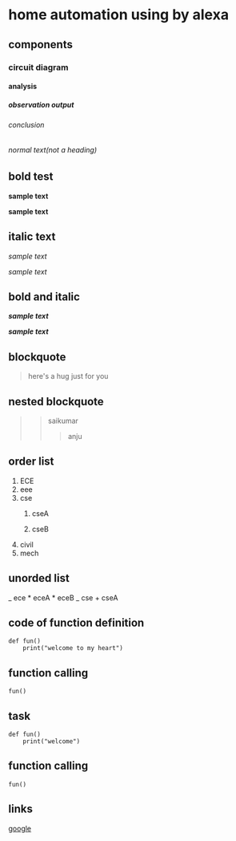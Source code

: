 # home automation using by alexa 
## components
### circuit diagram
#### analysis
##### observation output
###### conclusion
###### normal text(not a heading)
## bold test 
**sample text**

__sample text__
## italic text 
*sample text*

_sample text_
## bold and italic 
**_sample text_**

__*sample text*__
## blockquote 
> here's a hug just for you
## nested blockquote 
>> saikumar 
>>> anju
## order list 
1. ECE 
2. eee 
3. cse 
   1. cseA

   2. cseB 
4. civil 
5. mech
## unorded list 
_ ece 
    * eceA 
    * eceB
_ cse 
    + cseA
## code of function definition
```
def fun()
    print("welcome to my heart")
```
## function calling 
`
fun()
`
## task 
```
def fun()
    print("welcome")
```
## function calling 
`
fun()
`
## links 
[google]("https://www.google.com)
